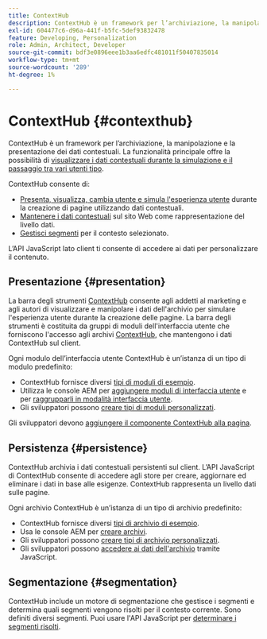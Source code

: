 ```yaml
---
title: ContextHub
description: ContextHub è un framework per l’archiviazione, la manipolazione e la presentazione dei dati contestuali
exl-id: 604477c6-d96a-441f-b5fc-5def93832478
feature: Developing, Personalization
role: Admin, Architect, Developer
source-git-commit: bdf3e0896eee1b3aa6edfc481011f50407835014
workflow-type: tm+mt
source-wordcount: '289'
ht-degree: 1%

---
```


# ContextHub {#contexthub}

ContextHub è un framework per l’archiviazione, la manipolazione e la presentazione dei dati contestuali. La funzionalità principale offre la possibilità di [visualizzare i dati contestuali durante la simulazione e il passaggio tra vari utenti tipo](/help/sites-cloud/authoring/personalization/contexthub.md).

ContextHub consente di:

* [Presenta, visualizza, cambia utente e simula l&#39;esperienza utente](#presentation) durante la creazione di pagine utilizzando dati contestuali.
* [Mantenere i dati contestuali](#persistence) sul sito Web come rappresentazione del livello dati.
* [Gestisci segmenti](#segmentation) per il contesto selezionato.

L’API JavaScript lato client ti consente di accedere ai dati per personalizzare il contenuto.

## Presentazione {#presentation}

La barra degli strumenti [ContextHub](/help/sites-cloud/authoring/personalization/contexthub.md) consente agli addetti al marketing e agli autori di visualizzare e manipolare i dati dell&#39;archivio per simulare l&#39;esperienza utente durante la creazione delle pagine. La barra degli strumenti è costituita da gruppi di moduli dell&#39;interfaccia utente che forniscono l&#39;accesso agli archivi [ContextHub,](#persistence) che mantengono i dati ContextHub sul client.

Ogni modulo dell’interfaccia utente ContextHub è un’istanza di un tipo di modulo predefinito:

* ContextHub fornisce diversi [tipi di moduli di esempio](sample-modules.md).
* Utilizza le console AEM per [aggiungere moduli di interfaccia utente](configuring-contexthub.md#adding-a-ui-module) e per [raggrupparli in modalità interfaccia utente](configuring-contexthub.md#adding-a-ui-mode).
* Gli sviluppatori possono [creare tipi di moduli personalizzati](extending-contexthub.md#creating-contexthub-ui-module-types).

Gli sviluppatori devono [aggiungere il componente ContextHub alla pagina](configuring-contexthub.md).

## Persistenza {#persistence}

ContextHub archivia i dati contestuali persistenti sul client. L’API JavaScript di ContextHub consente di accedere agli store per creare, aggiornare ed eliminare i dati in base alle esigenze. ContextHub rappresenta un livello dati sulle pagine.

Ogni archivio ContextHub è un’istanza di un tipo di archivio predefinito:

* ContextHub fornisce diversi [tipi di archivio di esempio](sample-stores.md).
* Usa le console AEM per [creare archivi](configuring-contexthub.md#creating-a-contexthub-store).
* Gli sviluppatori possono [creare tipi di archivio personalizzati](extending-contexthub.md#creating-custom-store-candidates).
* Gli sviluppatori possono [accedere ai dati dell&#39;archivio](adding-contexthub.md#interacting-with-contexthub-stores) tramite JavaScript.

## Segmentazione {#segmentation}

ContextHub include un motore di segmentazione che gestisce i segmenti e determina quali segmenti vengono risolti per il contesto corrente. Sono definiti diversi segmenti. Puoi usare l&#39;API JavaScript per [determinare i segmenti risolti](adding-contexthub.md#determining-resolved-contexthub-segments).
